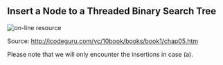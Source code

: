 ## Insert a Node to a Threaded Binary Search Tree ##

![on-line resource](http://icodeguru.com/vc/10book/books/book1/243_a.gif "on-line resource")

Source: http://icodeguru.com/vc/10book/books/book1/chap05.htm

Please note that we will only encounter the insertions in case (a).
